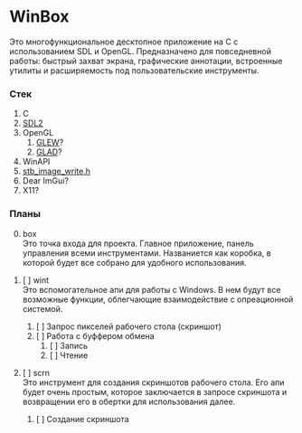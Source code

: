 # WinBox

Это многофункциональное десктопное приложение на C с использованием SDL и OpenGL. Предназначено для повседневной работы: быстрый захват экрана, графические аннотации, встроенные утилиты и расширяемость под пользовательские инструменты.

### Стек
1. С
2. [SDL2](https://libsdl.org)
3. OpenGL
    1. [GLEW](http://glew.sourceforge.net)?
    2. [GLAD](https://glad.dav1d.de)?
4. WinAPI
5. [stb_image_write.h](https://github.com/nothings/stb)
6. Dear ImGui?
7. X11?

### Планы
0. box \
Это точка входа для проекта. Главное приложение, панель управления всеми инструментами. Названиется как коробка, в которой будет все собрано для удобного использования.

1. [ ] wint \
Это вспомогательное апи для работы с Windows. В нем будут все возможные функции, облегчающие взаимодействие с опреационной системой.
    1. [ ] Запрос пикселей рабочего стола (скриншот)
    2. [ ] Работа с буффером обмена
        1. [ ] Запись
        2. [ ] Чтение

2. [ ] scrn \
Это инструмент для создания скриншотов рабочего стола. Его апи будет очень простым, которое заключается в запросе скриншота и возвращении его в обертки для использования далее.
    1. [ ] Создание скриншота
